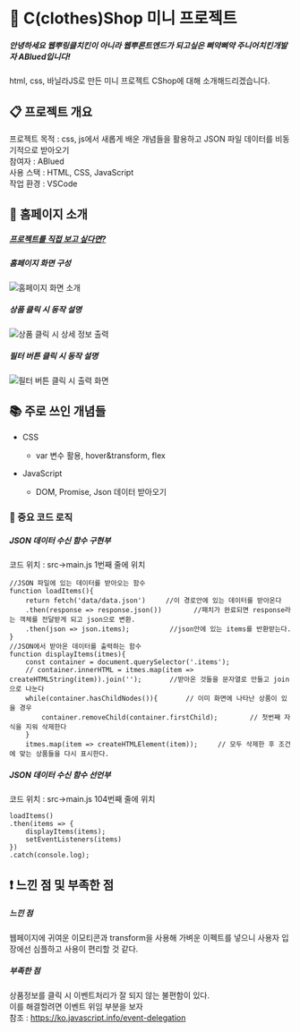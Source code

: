 # :shirt: C(clothes)Shop 미니 프로젝트

##### 안녕하세요 웹뿌링클치킨이 아니라 웹뿌론트엔드가 되고싶은 삐약삐약 주니어치킨개발자 ABlued입니다!

html, css, 바닐라JS로 만든 미니 프로젝트 CShop에 대해 소개해드리겠습니다.

:clipboard: 프로젝트 개요
---

프로젝트 목적 : css, js에서 새롭게 배운 개념들을 활용하고 JSON 파일 데이터를 비동기적으로 받아오기  
참여자 : ABlued  
사용 스택 : HTML, CSS, JavaScript  
작업 환경 : VSCode  
  
:wave: 홈페이지 소개
---

##### [프로젝트를 직접 보고 싶다면?](https://ablued.github.io/CShop/)
##### 홈페이지 화면 구성
![홈페이지 화면 소개](https://user-images.githubusercontent.com/53801395/111626763-b8cab700-8831-11eb-8517-35fa23013038.jpg)

##### 상품 클릭 시 동작 설명
![상품 클릭 시 상세 정보 출력](https://user-images.githubusercontent.com/53801395/111633294-ac962800-8838-11eb-9b52-ee612c798ab8.jpg)

##### 필터 버튼 클릭 시 동작 설명
![필터 버튼 클릭 시 출력 화면](https://user-images.githubusercontent.com/53801395/111628961-211a9800-8834-11eb-9d1d-a75d73396bad.jpg)

  
:books: 주로 쓰인 개념들 
---

+ CSS
    + var 변수 활용, hover&transform, flex

+ JavaScript
    + DOM, Promise, Json 데이터 받아오기




### :page_with_curl: 중요 코드 로직

##### JSON 데이터 수신 함수 구현부
코드 위치 : src->main.js 1번째 줄에 위치
```
//JSON 파일에 있는 데이터를 받아오는 함수
function loadItems(){
    return fetch('data/data.json')     //이 경로안에 있는 데이터를 받아온다
    .then(response => response.json())        //패치가 완료되면 response라는 객체를 전달받게 되고 json으로 변환.
    .then(json => json.items);          //json안에 있는 items를 반환받는다.
}
//JSON에서 받아온 데이터를 출력하는 함수
function displayItems(itmes){
    const container = document.querySelector('.items');
    // container.innerHTML = itmes.map(item => createHTMLString(item)).join('');       //받아온 것들을 문자열로 만들고 join으로 나눈다
    while(container.hasChildNodes()){       // 이미 화면에 나타난 상품이 있을 경우
        container.removeChild(container.firstChild);        // 첫번째 자식을 지워 삭제한다
    }
    itmes.map(item => createHTMLElement(item));     // 모두 삭제한 후 조건에 맞는 상품들을 다시 표시한다.

```
##### JSON 데이터 수신 함수 선언부
코드 위치 : src->main.js 104번째 줄에 위치
```
loadItems()
.then(items => {
    displayItems(items);
    setEventListeners(items)
})
.catch(console.log);
```
  


:exclamation: 느낀 점 및 부족한 점
---

##### 느낀 점
웹페이지에 귀여운 이모티콘과 transform을 사용해 가벼운 이펙트를 넣으니 사용자 입장에선 심플하고 사용이 편리할 것 같다.

##### 부족한 점
상품정보를 클릭 시 이벤트처리가 잘 되지 않는 불편함이 있다.  
이를 해결할려면 이벤트 위임 부분을 보자  
참조 : https://ko.javascript.info/event-delegation  
